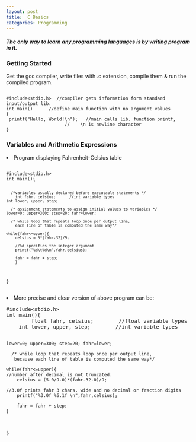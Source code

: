 ```yaml
---
layout: post 
title:  C Basics  
categories: Programming
---
```

<h4><i>The only way to learn any programming languages is by writing program in it.</i></h4>
<h3>Getting Started</h3>
<p>Get the gcc compiler, write files with .c extension, compile them & run the compiled program.</p>


<pre><code>
#include&lt;stdio.h>  //compiler gets information form standard input/output lib. 
int main()		//define main function with no argument values  
{
 printf("Hello, World!\n");   //main calls lib. function printf, 
		              //	\n is newline character
}
</code></pre>

<h3>Variables and Arithmetic Expressions</h3>  
<li>Program displaying Fahrenheit-Celsius table</li>
<pre><code>
#include&lt;stdio.h>     
int main(){

      /*variables usually declared before executable statements */ 
     	int fahr, celsius;		//int variable types
	int lower, upper, step; 

      /* assignment statements to assign initial values to variables */
	lower=0; upper=300; step=20; fahr=lower;

      /* while loop that repeats loop once per output line,
        each line of table is computed the same way*/

	while(fahr<=upper){
		celsius = 5*(fahr-32)/9;

		//%d specifies the integer argument
		printf("%d\t%d\n",fahr,celsius);

		fahr = fahr + step;
        }
}
</code></pre>
<li>More precise and clear version of above program can be:</li>
<pre>
#include&lt;stdio.h>     
int main(){
     	float fahr, celsius;		//float variable types
	int lower, upper, step;        //int variable types 

	lower=0; upper=300; step=20; fahr=lower;

      /* while loop that repeats loop once per output line,
       because each line of table is computed the same way*/

	while(fahr<=upper){
	//number after decimal is not truncated.
		celsius = (5.0/9.0)*(fahr-32.0)/9;
 
	//3.0f prints fahr 3 chars. wide and no decimal or fraction digits
		printf("%3.0f %6.1f \n",fahr,celsius);

		fahr = fahr + step;
	}
}
</pre>


